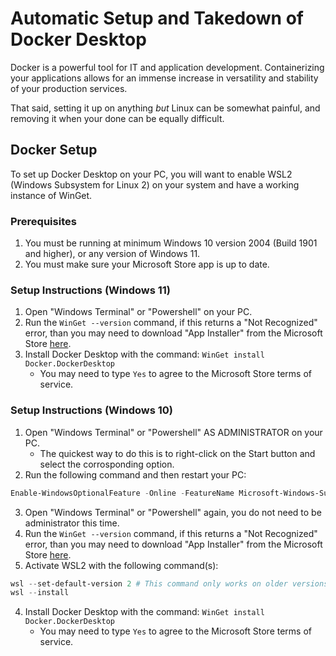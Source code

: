 # Automatic Setup and Takedown of Docker Desktop

Docker is a powerful tool for IT and application development. 
Containerizing your applications allows for an immense increase in versatility and stability of your production services.

That said, setting it up on anything _but_ Linux can be somewhat painful, and removing it when your done can be equally difficult.

## Docker Setup
To set up Docker Desktop on your PC, you will want to enable WSL2 (Windows Subsystem for Linux 2) on your system and have a working instance of WinGet.

### Prerequisites
1. You must be running at minimum Windows 10 version 2004 (Build 1901 and higher), or any version of Windows 11.
2. You must make sure your Microsoft Store app is up to date.

### Setup Instructions (Windows 11)
1. Open "Windows Terminal" or "Powershell" on your PC.
2. Run the `WinGet --version` command, if this returns a "Not Recognized" error, than you may need to download "App Installer" from the Microsoft Store [here](https://apps.microsoft.com/store/detail/app-installer/9NBLGGH4NNS1).
3. Install Docker Desktop with the command: `WinGet install Docker.DockerDesktop`
    * You may need to type `Yes` to agree to the Microsoft Store terms of service.

### Setup Instructions (Windows 10)
1. Open "Windows Terminal" or "Powershell" AS ADMINISTRATOR on your PC.
    * The quickest way to do this is to right-click on the Start button and select the corrosponding option.
2. Run the following command and then restart your PC:
```Powershell
Enable-WindowsOptionalFeature -Online -FeatureName Microsoft-Windows-Subsystem-Linux
```
3. Open "Windows Terminal" or "Powershell" again, you do not need to be administrator this time.
2. Run the `WinGet --version` command, if this returns a "Not Recognized" error, than you may need to download "App Installer" from the Microsoft Store [here](https://apps.microsoft.com/store/detail/app-installer/9NBLGGH4NNS1).
3. Activate WSL2 with the following command(s):
```Powershell
wsl --set-default-version 2 # This command only works on older versions of WSL, ignore any errors.
wsl --install
```
4. Install Docker Desktop with the command: `WinGet install Docker.DockerDesktop`
    * You may need to type `Yes` to agree to the Microsoft Store terms of service.